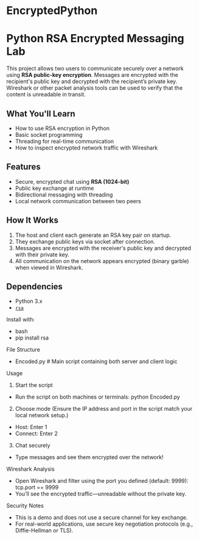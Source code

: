 # EncryptedPython
# Python RSA Encrypted Messaging Lab

This project allows two users to communicate securely over a network using **RSA public-key encryption**. Messages are encrypted with the recipient's public key and decrypted with the recipient’s private key. Wireshark or other packet analysis tools can be used to verify that the content is unreadable in transit.

## What You'll Learn
- How to use RSA encryption in Python
- Basic socket programming
- Threading for real-time communication
- How to inspect encrypted network traffic with Wireshark

## Features
- Secure, encrypted chat using **RSA (1024-bit)**
- Public key exchange at runtime
- Bidirectional messaging with threading
- Local network communication between two peers

## How It Works
1. The host and client each generate an RSA key pair on startup.
2. They exchange public keys via socket after connection.
3. Messages are encrypted with the receiver's public key and decrypted with their private key.
4. All communication on the network appears encrypted (binary garble) when viewed in Wireshark.

## Dependencies
- Python 3.x
- [`rsa`](https://pypi.org/project/rsa/)

Install with:
- bash
- pip install rsa

File Structure
- Encoded.py         # Main script containing both server and client logic

Usage
1. Start the script
- Run the script on both machines or terminals: python Encoded.py

2. Choose mode (Ensure the IP address and port in the script match your local network setup.)
- Host: Enter 1
- Connect: Enter 2

3. Chat securely
- Type messages and see them encrypted over the network!

Wireshark Analysis
- Open Wireshark and filter using the port you defined (default: 9999): tcp.port == 9999
- You’ll see the encrypted traffic—unreadable without the private key.

Security Notes
- This is a demo and does not use a secure channel for key exchange.
- For real-world applications, use secure key negotiation protocols (e.g., Diffie-Hellman or TLS).



